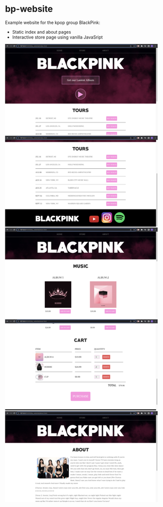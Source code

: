 # bp-website
Example website for the kpop group BlackPink:
- Static index and about pages
- Interactive store page using vanilla JavaSript

<img src="demo/index1.png" width="500">
<img src="demo/index2.png" width="500">
<img src="demo/store.png" width="500">
<img src="demo/cart.png" width="500">
<img src="demo/about.png" width="500">
